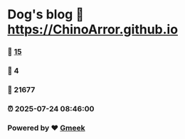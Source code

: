 # Dog's blog :link: https://ChinoArror.github.io 
### :page_facing_up: [15](https://ChinoArror.github.io/tag.html) 
### :speech_balloon: 4 
### :hibiscus: 21677 
### :alarm_clock: 2025-07-24 08:46:00 
### Powered by :heart: [Gmeek](https://github.com/Meekdai/Gmeek)
